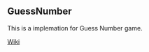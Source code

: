 ## GuessNumber

This is a implemation for Guess Number game.

[Wiki](https://zh.wikipedia.org/wiki/%E7%8C%9C%E6%95%B0%E5%AD%97)
